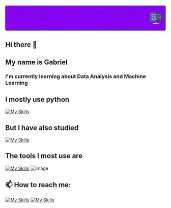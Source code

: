 ![Header](./github-header-image.png)

## Hi there 👋

## My name is Gabriel

### I'm currently learning about Data Analysis and Machine Learning

## I mostly use python
[![My Skills](https://skillicons.dev/icons?i=python,sklearn,flask,fastapi,selenium)](https://skillicons.dev)

## But I have also studied
[![My Skills](https://skillicons.dev/icons?i=c,cpp,java,kotlin,mysql)](https://skillicons.dev)

## The tools I most use are
[![My Skills](https://skillicons.dev/icons?i=github,pycharm,idea,postman)](https://skillicons.dev)
![image](https://img.shields.io/badge/PowerBI-F2C811?style=for-the-badge&logo=Power%20BI&logoColor=white)
## 📫 How to reach me:

[![My Skills](https://skillicons.dev/icons?i=gmail)](mailto:gabrielnogueirasouza@gmail.com)
[![My Skills](https://skillicons.dev/icons?i=linkedin)](https://www.linkedin.com/in/gabriel-nogueira-souza-3081aa1b9/)


<!--
**GNS03/GNS03** is a ✨ _special_ ✨ repository because its `README.md` (this file) appears on your GitHub profile.

Here are some ideas to get you started:

- 🔭 I’m currently working on ...
- 🌱 I’m currently learning ...
- 👯 I’m looking to collaborate on ...
- 🤔 I’m looking for help with ...
- 💬 Ask me about ...
- 📫 How to reach me: ...
- 😄 Pronouns: ...
- ⚡ Fun fact: ...
-->
